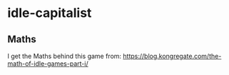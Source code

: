 # idle-capitalist

## Maths
I get the Maths behind this game from: https://blog.kongregate.com/the-math-of-idle-games-part-i/

